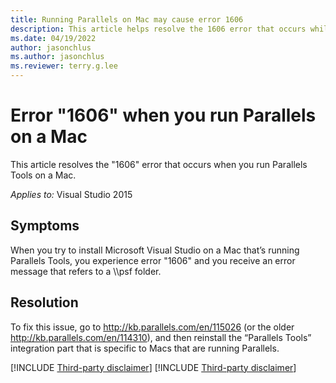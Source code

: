 ```yaml
---
title: Running Parallels on Mac may cause error 1606
description: This article helps resolve the 1606 error that occurs while running Parallels on a Mac.
ms.date: 04/19/2022
author: jasonchlus
ms.author: jasonchlus
ms.reviewer: terry.g.lee
---
```


# Error "1606" when you run Parallels on a Mac

This article resolves the "1606" error that occurs when you run Parallels Tools on a Mac.

_Applies to:_&nbsp;Visual Studio 2015

## Symptoms

When you try to install Microsoft Visual Studio on a Mac that’s running Parallels Tools, you experience error "1606" and you receive an error message that refers to a \\\psf folder.

## Resolution

To fix this issue, go to http://kb.parallels.com/en/115026 (or the older http://kb.parallels.com/en/114310), and then reinstall the “Parallels Tools” integration part that is specific to Macs that are running Parallels.

[!INCLUDE [Third-party disclaimer](includes/third-party-disclaimer.md)]
[!INCLUDE [Third-party disclaimer](includes/third-party-contact-disclaimer.md)]
